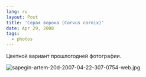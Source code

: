 ```yaml
---
lang: ru
layout: Post
title: 'Серая ворона (Corvus cornix)'
date: Apr 29, 2008
tags:
  - photos
---
```


Цветной вариант прошлогодней фотографии.

![sapegin-artem-20d-2007-04-22-307-0754-web.jpg](upload://sapegin-artem-20d-2007-04-22-307-0754-web.jpg)
